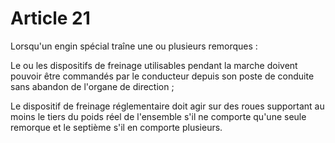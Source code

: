 # Article 21

Lorsqu'un engin spécial traîne une ou plusieurs remorques :

Le ou les dispositifs de freinage utilisables pendant la marche doivent pouvoir être commandés par le conducteur depuis son poste de conduite sans abandon de l'organe de direction ;

Le dispositif de freinage réglementaire doit agir sur des roues supportant au moins le tiers du poids réel de l'ensemble s'il ne comporte qu'une seule remorque et le septième s'il en comporte plusieurs.
